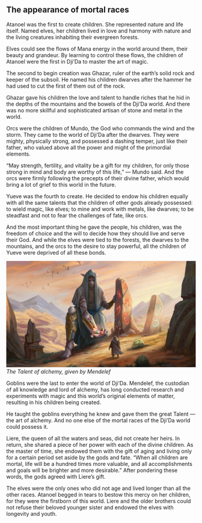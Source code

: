 ## The appearance of mortal races

Atanoel was the first to create children. She represented nature and life itself. Named elves, her children lived in love and harmony with nature and the living creatures inhabiting their evergreen forests.

Elves could see the flows of Mana energy in the world around them, their beauty and grandeur. By learning to control these flows, the children of Atanoel were the first in Dji’Da to master the art of magic.

The second to begin creation was Ghazar, ruler of the earth’s solid rock and keeper of the subsoil. He named his children dwarves after the hammer he had used to cut the first of them out of the rock.

Ghazar gave his children the love and talent to handle riches that he hid in the depths of the mountains and the bowels of the Dji’Da world. And there was no more skillful and sophisticated artisan of stone and metal in the world.

Orcs were the children of Mundo, the God who commands the wind and the storm. They came to the world of Dji’Da after the dwarves. They were mighty, physically strong, and possessed a dashing temper, just like their father, who valued above all the power and might of the primordial elements.

“May strength, fertility, and vitality be a gift for my children, for only those strong in mind and body are worthy of this life,” — Mundo said. And the orcs were firmly following the precepts of their divine father, which would bring a lot of grief to this world in the future.

Yueve was the fourth to create. He decided to endow his children equally with all the same talents that the children of other gods already possessed: to wield magic, like elves; to mine and work with metals, like dwarves; to be steadfast and not to fear the challenges of fate, like orcs.

And the most important thing he gave the people, his children, was the freedom of choice and the will to decide how they should live and serve their God. And while the elves were tied to the forests, the dwarves to the mountains, and the orcs to the desire to stay powerful, all the children of Yueve were deprived of all these bonds.


![](images/3Mendelef.2x.jpg)
*The Talent of alchemy, given by Mendelef* 

Goblins were the last to enter the world of Dji’Da. Mendelef, the custodian of all knowledge and lord of alchemy, has long conducted research and experiments with magic and this world’s original elements of matter, resulting in his children being created.

He taught the goblins everything he knew and gave them the great Talent — the art of alchemy. And no one else of the mortal races of the Dji’Da world could possess it.

Liere, the queen of all the waters and seas, did not create her heirs. In return, she shared a piece of her power with each of the divine children. As the master of time, she endowed them with the gift of aging and living only for a certain period set aside by the gods and fate. “When all children are mortal, life will be a hundred times more valuable, and all accomplishments and goals will be brighter and more desirable.” After pondering these words, the gods agreed with Liere’s gift.

The elves were the only ones who did not age and lived longer than all the other races. Atanoel begged in tears to bestow this mercy on her children, for they were the firstborn of this world. Liere and the older brothers could not refuse their beloved younger sister and endowed the elves with longevity and youth.